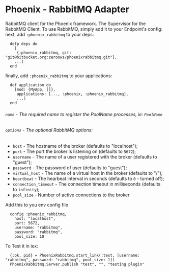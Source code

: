 Phoenix - RabbitMQ Adapter
=================================

RabbitMQ client for the Phoenix framework. The Supervisor for the RabbitMQ Client. To use RabbitMQ, simply add it to your Endpoint's config:
next, add `:phoenix_rabbitmq` to your deps:

      defp deps do
        [
         {:phoenix_rabbitmq, git: "git@bitbucket.org:zeroows/phoenixrabbitmq.git"},
        ...]
      end

finally, add `:phoenix_rabbitmq` to your applications:

      def application do
        [mod: {MyApp, []},
         applications: [..., :phoenix, :phoenix_rabbitmq],
         ...]
      end

###### `name` - The required name to register the PoolName processes, ie: `PoolName`
###### `options` - The optional RabbitMQ options:
  * `host` - The hostname of the broker (defaults to \"localhost\");
  * `port` - The port the broker is listening on (defaults to `5672`);
  * `username` - The name of a user registered with the broker (defaults to \"guest\");
  * `password` - The password of user (defaults to \"guest\");
  * `virtual_host` - The name of a virtual host in the broker (defaults to \"/\");
  * `heartbeat` - The hearbeat interval in seconds (defaults to `0` - turned off);
  * `connection_timeout` - The connection timeout in milliseconds (defaults to `infinity`);
  * `pool_size` - Number of active connections to the broker

Add this to you env config file

      config :phoenix_rabbitmq, 
        host: "localhost",
        port: 5672,
        username: "rabbitmq", 
        password: "rabbitmq", 
        pool_size: 10

To Test it in iex:

      {:ok, pid} = PhoenixRabbitmq.start_link(:test, [username: "rabbitmq", password: "rabbitmq", pool_size: 1])
      PhoenixRabbitmq.Server.publish "test", "", "testing plugin"